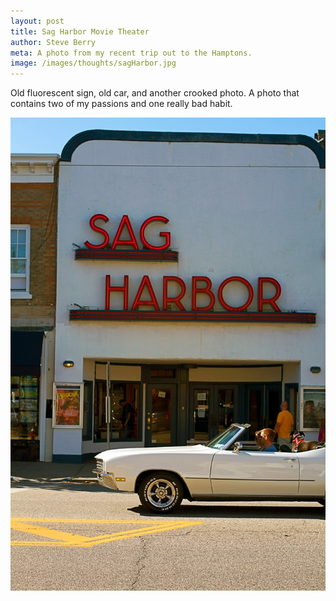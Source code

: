 ```yaml
---
layout: post
title: Sag Harbor Movie Theater
author: Steve Berry
meta: A photo from my recent trip out to the Hamptons.
image: /images/thoughts/sagHarbor.jpg
---
```


Old fluorescent sign, old car, and another crooked photo. A photo that contains two of my passions and one really bad habit.

<img src="/images/thoughts/sagHarbor.jpg" alt="sag harbor movie theater" class="scale-with-grid"/>

